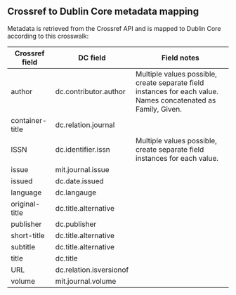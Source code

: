 ## Crossref to Dublin Core metadata mapping
Metadata is retrieved from the Crossref API and is mapped to Dublin Core according to this crosswalk:

Crossref field|DC field|Field notes
------ | ------ | -------
author|dc.contributor.author|Multiple values possible, create separate field instances for each value. Names concatenated as Family, Given.
container-title|dc.relation.journal|
ISSN|dc.identifier.issn|Multiple values possible, create separate field instances for each value.
issue|mit.journal.issue|
issued|dc.date.issued|
language|dc.langauge|
original-title|dc.title.alternative|
publisher|dc.publisher|
short-title|dc.title.alternative|
subtitle|dc.title.alternative|
title|dc.title|
URL|dc.relation.isversionof|
volume|mit.journal.volume|